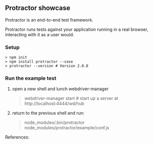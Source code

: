 ## Protractor showcase

Protractor is an end-to-end test framework. 

Protractor runs tests against your application running in a real browser, 
interacting with it as a user would.

### Setup

    > npm init
    > npm install protractor --save
    > protractor --version # Version 2.0.0

### Run the example test

1. open a new shell and lunch webdriver-manager

    > webdriver-manager start # start up a server at http://localhost:4444/wd/hub

2. return to the previous shell and run:

    > node_modules/.bin/protractor node_modules/protractor/example/conf.js

References:

<!-- Julie Ralph End to End Angular Testing with Protractor.mp4 -->